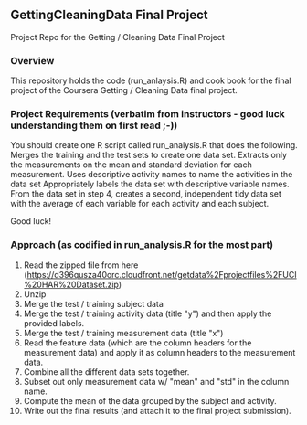 ## GettingCleaningData Final Project
Project Repo for the Getting / Cleaning Data Final Project

### Overview
This repository holds the code (run_anlaysis.R) and cook book for the final project of the Coursera Getting / Cleaning Data final project. 

### Project Requirements (verbatim from instructors - good luck understanding them on first read ;-))
You should create one R script called run_analysis.R that does the following. 
Merges the training and the test sets to create one data set.
Extracts only the measurements on the mean and standard deviation for each measurement. 
Uses descriptive activity names to name the activities in the data set
Appropriately labels the data set with descriptive variable names. 
From the data set in step 4, creates a second, independent tidy data set with the average of each variable for each activity and each subject.

Good luck!

### Approach (as codified in run_analysis.R for the most part)
1. Read the zipped file from here (https://d396qusza40orc.cloudfront.net/getdata%2Fprojectfiles%2FUCI%20HAR%20Dataset.zip)
2. Unzip
3. Merge the test / training subject data
4. Merge the test / training activity data (title "y") and then apply the provided labels.
5. Merge the test / training measurement data (title "x")
6. Read the feature data (which are the column headers for the measurement data) and apply it as column headers to the measurement data. 
7. Combine all the different data sets together.
8. Subset out only measurement data w/ "mean" and "std" in the column name.
9. Compute the mean of the data grouped by the subject and activity.
10. Write out the final results (and attach it to the final project submission).
